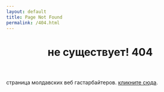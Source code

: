 ```yaml
---
layout: default
title: Page Not Found
permalink: /404.html
---
```

<header>
	<h1><center>не существует! 404</center></h1> 
</header>

<p>страница молдавских веб гастарбайтеров. <a href="/">кликните сюда</a>.</p>